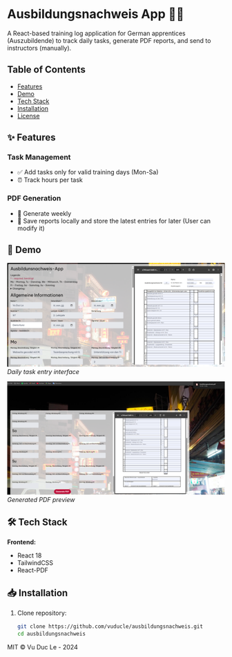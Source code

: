 # Ausbildungsnachweis App 📝📅

A React-based training log application for German apprentices (Auszubildende) to track daily tasks, generate PDF reports, and send to instructors (manually).

## Table of Contents

- [Features](#-features)
- [Demo](#-demo)
- [Tech Stack](#-tech-stack)
- [Installation](#-installation)
- [License](#-license)

## ✨ Features

### Task Management

- ✅ Add tasks only for valid training days (Mon-Sa)
- ⏰ Track hours per task

### PDF Generation

- 📄 Generate weekly
- 💾 Save reports locally and store the latest entries for later (User can modify it)

## 🎥 Demo

![Task Entry](/public/assets/screenshot-1.png)  
_Daily task entry interface_

![PDF Preview](/public/assets/screenshot-2.png)  
_Generated PDF preview_

## 🛠️ Tech Stack

**Frontend:**

- React 18
- TailwindCSS
- React-PDF

## 📥 Installation

1. Clone repository:
   ```bash
   git clone https://github.com/vuducle/ausbildungsnachweis.git
   cd ausbildungsnachweis
   ```

MIT © Vu Duc Le - 2024
